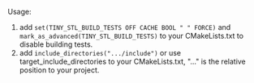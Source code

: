 Usage:
1. add ```set(TINY_STL_BUILD_TESTS OFF CACHE BOOL " " FORCE)``` and ```mark_as_advanced(TINY_STL_BUILD_TESTS)``` to your CMakeLists.txt to disable building tests.
2. add ```include_directories(".../include")``` or use target_include_directories to your CMakeLists.txt, "..." is the relative position to your project.